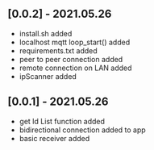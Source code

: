 ## [0.0.2] - 2021.05.26
- install.sh added
- localhost mqtt loop_start() added
- requirements.txt added
- peer to peer connection added
- remote connection on LAN added
- ipScanner added

## [0.0.1] - 2021.05.26
- get Id List function added
- bidirectional connection added to app
- basic receiver added